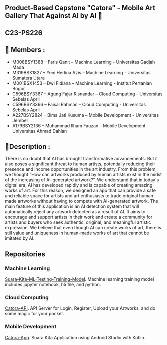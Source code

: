 ## Product-Based Capstone "Catora" - Mobile Art Gallery That Against AI by AI 👋
## C23-PS226

## 🙋‍ Members :
- M008BSY1388 – Faris Qanit – Machine Learning - Universitas Gadjah Mada
- M319BSX1827 – Yeni Herlina Azis – Machine Learning - Universitas Sumatera Utara
- M001BSX1453 – Dwi Fidiana – Machine Learning - Institut Pertanian Bogor
- C596BSY3367 – Agung Fajar Risnandar – Cloud Computing - Universitas Sebelas April
- C596BSY3366 – Faisal Rahman – Cloud Computing - Universitas Sebelas April
- A227BSY2824 – Bima Jati Kusuma – Mobile Development - Universitas Jember
- A179BSY2136 – Muhammad Ilham Fauzan – Mobile Development - Universitas Ahmad Dahlan

## 🍿Description :

There is no doubt that AI has brought transformative advancements. But it also poses a significant threat to human artists, potentially reducing their presence and income opportunities in the art industry. From this problem, we thought “How can artworks produced by human artists exist in the midst of the increasing of AI-generated artwork?”. We understand that in today's digital era, AI has developed rapidly and is capable of creating amazing works of art. For this reason, we designed an app that can provide a safe and reliable space for artists and art enthusiasts to trade original human-made artworks without having to compete with AI-generated artwork. The main feature of this application is an AI detection system that will automatically reject any artwork detected as a result of AI. It aims to encourage and support artists in their work and create a community for artists and buyers who seek authentic, original, and meaningful artistic expression. We believe that even though AI can create works of art, there is still value and uniqueness in human-made works of art that cannot be imitated by AI.

## Repositories

### Machine Learning
[Suara-Kita-ML-Testing-Training-Model](https://github.com/CH2-PS226/Machine-Learning). Machine learning training model includes jupyter notebook, h5 file, and python.

### Cloud Computing
[Catora-API](https://github.com/CH2-PS226/Cloud-Computng). API Server for Login, Register, Upload your Artworks, and do some magic for your pocket.

### Mobile Development
[Catora-App](https://github.com/C23-PS001/SuaraKitaApp). Suara Kita Application using Android Studio with Kotlin.
